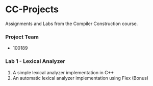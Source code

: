 # CC-Projects
Assignments and Labs from the Compiler Construction course.

### Project Team
  * 100189

### Lab 1 - Lexical Analyzer
1) A simple lexical analyzer implementation in C++
2) An automatic lexical analyzer implementation using Flex (Bonus)

